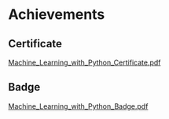 

# Achievements
## Certificate
[Machine_Learning_with_Python_Certificate.pdf](https://prod-files-secure.s3.us-west-2.amazonaws.com/03e82b26-cccb-4906-bb56-adabcbdc0655/0f35a87e-0c16-48ac-af62-4e4cc34c6a19/Machine_Learning_with_Python_Certificate.pdf?X-Amz-Algorithm=AWS4-HMAC-SHA256&X-Amz-Content-Sha256=UNSIGNED-PAYLOAD&X-Amz-Credential=AKIAT73L2G45FSPPWI6X%2F20250124%2Fus-west-2%2Fs3%2Faws4_request&X-Amz-Date=20250124T062022Z&X-Amz-Expires=3600&X-Amz-Signature=f441a14a2d99c5c6c28c125a5293714b06bcf1768b1e4aac9b12ce0e7187aac4&X-Amz-SignedHeaders=host&x-id=GetObject)
## Badge
[Machine_Learning_with_Python_Badge.pdf](https://prod-files-secure.s3.us-west-2.amazonaws.com/03e82b26-cccb-4906-bb56-adabcbdc0655/ff622a22-73d6-44e3-9c7b-e89a8e61b7aa/Machine_Learning_with_Python_Badge.pdf?X-Amz-Algorithm=AWS4-HMAC-SHA256&X-Amz-Content-Sha256=UNSIGNED-PAYLOAD&X-Amz-Credential=AKIAT73L2G45FSPPWI6X%2F20250124%2Fus-west-2%2Fs3%2Faws4_request&X-Amz-Date=20250124T062022Z&X-Amz-Expires=3600&X-Amz-Signature=496cf5bd18417f9e3e664c3d8b8e910a04f406a6928be94c19debf47007b4334&X-Amz-SignedHeaders=host&x-id=GetObject)